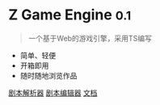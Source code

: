 # Z Game Engine <small>0.1</small>

> 一个基于Web的游戏引擎，采用TS编写

- 简单、轻便
- 开箱即用
- 随时随地浏览作品

[剧本解析器](https://github.com/ZhengHaoF/z-game-engine)
[剧本编辑器](https://github.com/ZhengHaoF/z-game-engine-edit)
[文档](#z-game-engine)
